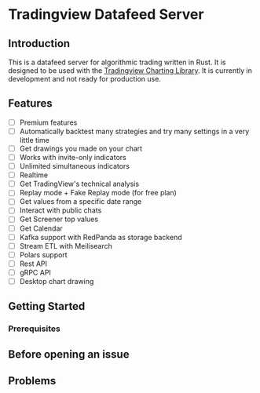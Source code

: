 # Tradingview Datafeed Server
## Introduction
This is a datafeed server for algorithmic trading written in Rust. It is designed to be used with the [Tradingview Charting Library](https://www.tradingview.com/HTML5-stock-forex-bitcoin-charting-library/). It is currently in development and not ready for production use.

## Features
- [ ] Premium features
- [ ] Automatically backtest many strategies and try many settings in a very little time
- [ ] Get drawings you made on your chart
- [ ] Works with invite-only indicators
- [ ] Unlimited simultaneous indicators
- [ ] Realtime
- [ ] Get TradingView's technical analysis
- [ ] Replay mode + Fake Replay mode (for free plan)
- [ ] Get values from a specific date range
- [ ] Interact with public chats
- [ ] Get Screener top values
- [ ] Get Calendar
- [ ] Kafka support with RedPanda as storage backend
- [ ] Stream ETL with Meilisearch
- [ ] Polars support
- [ ] Rest API
- [ ] gRPC API
- [ ] Desktop chart drawing

## Getting Started
### Prerequisites
## Before opening an issue
## Problems
